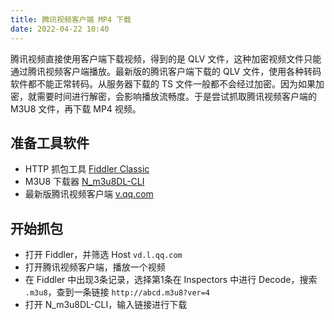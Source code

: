 ```yaml
---
title: 腾讯视频客户端 MP4 下载
date: 2022-04-22 10:40
---
```


腾讯视频直接使用客户端下载视频，得到的是 QLV 文件，这种加密视频文件只能通过腾讯视频客户端播放。最新版的腾讯客户端下载的 QLV 文件，使用各种转码软件都不能正常转码。从服务器下载的 TS 文件一般都不会经过加密。因为如果加密，就需要时间进行解密，会影响播放流畅度。于是尝试抓取腾讯视频客户端的 M3U8 文件，再下载 MP4 视频。

## 准备工具软件
- HTTP 抓包工具 [Fiddler Classic](https://telerik-fiddler.s3.amazonaws.com/fiddler/FiddlerSetup.exe)
- M3U8 下载器 [N_m3u8DL-CLI](https://github.com/nilaoda/N_m3u8DL-CLI/releases/latest)
- 最新版腾讯视频客户端 [v.qq.com](https://v.qq.com/biu/download#Windows)

## 开始抓包
- 打开 Fiddler，并筛选 Host `vd.l.qq.com`
- 打开腾讯视频客户端，播放一个视频
- 在 Fiddler 中出现3条记录，选择第1条在 Inspectors 中进行 Decode，搜索 `.m3u8`，查到一条链接 `http://abcd.m3u8?ver=4`
- 打开 N_m3u8DL-CLI，输入链接进行下载